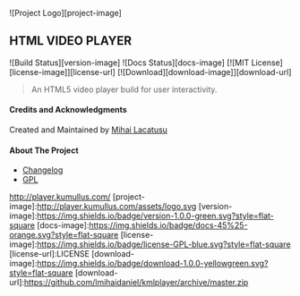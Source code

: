 ![Project Logo][project-image]

## HTML VIDEO PLAYER

![Build Status][version-image]
![Docs Status][docs-image]
[![MIT License][license-image]][license-url]
[![Download][download-image]][download-url]

> An HTML5 video player build for user interactivity. 



#### Credits and Acknowledgments

Created and Maintained by [Mihai Lacatusu](https://github.com/lmihaidaniel)


#### About The Project

* [Changelog](../../blob/master/CHANGELOG.md)
* [GPL](http://opensource.org/licenses/GPL-3.0)


http://player.kumullus.com/
[project-image]:http://player.kumullus.com/assets/logo.svg
[version-image]:https://img.shields.io/badge/version-1.0.0-green.svg?style=flat-square
[docs-image]:https://img.shields.io/badge/docs-45%25-orange.svg?style=flat-square
[license-image]:https://img.shields.io/badge/license-GPL-blue.svg?style=flat-square
[license-url]:LICENSE
[download-image]:https://img.shields.io/badge/download-1.0.0-yellowgreen.svg?style=flat-square
[download-url]:https://github.com/lmihaidaniel/kmlplayer/archive/master.zip